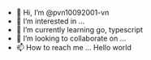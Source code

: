 - 👋 Hi, I’m @pvn10092001-vn
- 👀 I’m interested in ...
- 🌱 I’m currently learning go, typescript
- 💞️ I’m looking to collaborate on ...
- 📫 How to reach me ...
Hello world
<!---
pvn10092001-vn/pvn10092001-vn is a ✨ special ✨ repository because its `README.md` (this file) appears on your GitHub profile.
You can click the Preview link to take a look at your changes.
--->
